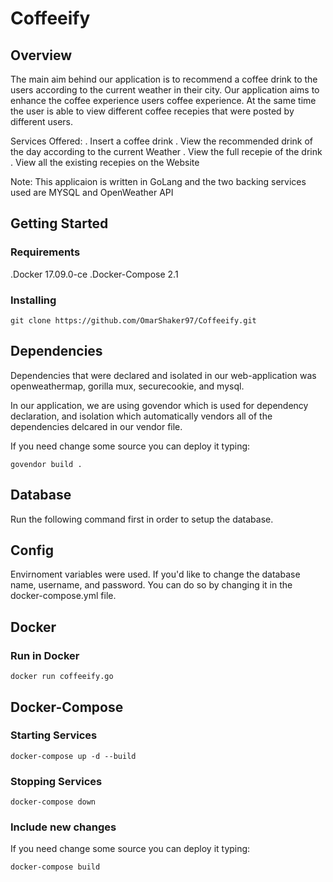 # Coffeeify

## Overview
The main aim behind our application is to recommend a coffee drink to the users according to the current weather in their city. Our application aims
to enhance the coffee experience users coffee experience. At the same time the user is able to view different coffee recepies that were posted by different users.

Services Offered:
. Insert a coffee drink
. View the recommended drink of the day according to the current Weather
. View the full recepie of the drink
. View all the existing recepies on the Website


Note: This applicaion is written in GoLang and the two backing services used are MYSQL and OpenWeather API

## Getting Started

### Requirements 
.Docker 17.09.0-ce
.Docker-Compose 2.1

### Installing

```git clone https://github.com/OmarShaker97/Coffeeify.git```

## Dependencies

Dependencies that were declared and isolated in our web-application was openweathermap, gorilla mux, securecookie, and mysql.

In our application, we are using govendor which is used for dependency declaration, and isolation which automatically vendors all of the dependencies delcared in our vendor file.

If you need change some source you can deploy it typing:

```govendor build .```

## Database

Run the following command first in order to setup the database.
``` ```

## Config

Envirnoment variables were used. If you'd like to change the database name, username, and password. You can do so by changing it in the docker-compose.yml file.


## Docker

### Run in Docker

```docker run coffeeify.go```

## Docker-Compose

### Starting Services

```docker-compose up -d --build```

### Stopping Services

```docker-compose down```

### Include new changes

If you need change some source you can deploy it typing:

```docker-compose build```

